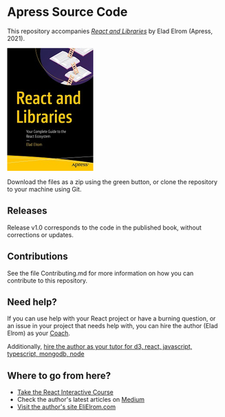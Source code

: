 # Apress Source Code

This repository accompanies [*React and Libraries*](http://www.apress.com/9781484266953) by Elad Elrom (Apress, 2021).

[comment]: #cover
![Cover image](9781484266953.jpg)

Download the files as a zip using the green button, or clone the repository to your machine using Git.

## Releases

Release v1.0 corresponds to the code in the published book, without corrections or updates.

## Contributions

See the file Contributing.md for more information on how you can contribute to this repository.

## Need help?

If you can use help with your React project or have a burning question, or an issue in your project that needs help with, you can hire the author (Elad Elrom) as your [Coach](https://elielrom.com). 

Additionally, [hire the author as your tutor for d3, react, javascript, typescript, mongodb, node](https://www.fiverr.com/elieladelrom/tutor-you-in-react-javascript-typescript-mongodb-node-d3) 

## Where to go from here?

- [Take the React Interactive Course](https://www.udemy.com/course/getting-started-react17-with-must-have-libraries/?referralCode=3E6A9B9D8EBB48A913A9)
- Check the author's latest articles on [Medium](https://medium.com/react-courses)
- [Visit the author's site EliElrom.com](https://elielrom.com)
